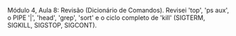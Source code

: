 Módulo 4, Aula 8: Revisão (Dicionário de Comandos). Revisei 'top', 'ps aux', o PIPE '|', 'head', 'grep', 'sort' e o ciclo completo de 'kill' (SIGTERM, SIGKILL, SIGSTOP, SIGCONT).
